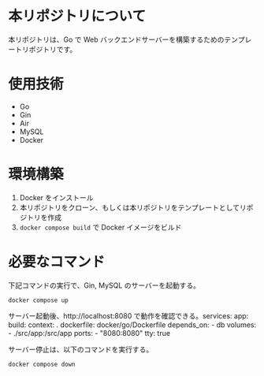 # 本リポジトリについて

本リポジトリは、Go で Web バックエンドサーバーを構築するためのテンプレートリポジトリです。

# 使用技術

- Go
- Gin
- Air
- MySQL
- Docker

# 環境構築

1. Docker をインストール
1. 本リポジトリをクローン、もしくは本リポジトリをテンプレートとしてリポジトリを作成
1. `docker compose build` で Docker イメージをビルド

# 必要なコマンド

下記コマンドの実行で、Gin, MySQL のサーバーを起動する。

```
docker compose up
```

サーバー起動後、http://localhost:8080 で動作を確認できる。services:
app:
build:
context: .
dockerfile: docker/go/Dockerfile
depends_on: - db
volumes: - ./src/app:/src/app
ports: - "8080:8080"
tty: true

サーバー停止は、以下のコマンドを実行する。

```
docker compose down
```
